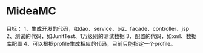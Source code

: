# MideaMC
目标：
1、生成开发的代码，如dao、service、biz、facade、controller、jsp
2、测试的代码，如JunitTest、1万级别的测试数据
3、配置的代码，如xml、数据库配置
4、可以根据profile生成相应的代码，目前只能指定一个profile。
